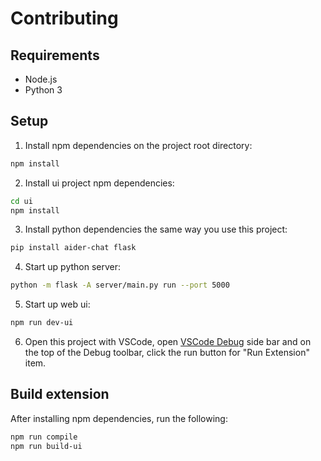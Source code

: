 # Contributing

## Requirements

- Node.js
- Python 3

## Setup

1. Install npm dependencies on the project root directory:

```bash
npm install
```

2. Install ui project npm dependencies:

```bash
cd ui
npm install
```

3. Install python dependencies the same way you use this project:

```bash
pip install aider-chat flask
```

4. Start up python server:

```bash
python -m flask -A server/main.py run --port 5000
```

5. Start up web ui:

```bash
npm run dev-ui
```

6. Open this project with VSCode, open [VSCode Debug](https://code.visualstudio.com/docs/editor/debugging#_debugger-user-interface) side bar and on the top of the Debug toolbar, click the run button for "Run Extension" item.

## Build extension

After installing npm dependencies, run the following:

```bash
npm run compile
npm run build-ui
```
